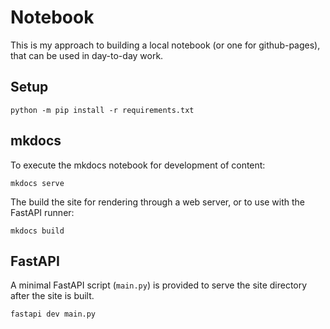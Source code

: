 # Notebook

This is my approach to building a local notebook (or one for github-pages), that can be used in day-to-day work.

## Setup

```shell
python -m pip install -r requirements.txt
```

## mkdocs

To execute the mkdocs notebook for development of content:

```shell
mkdocs serve
```
The build the site for rendering through a web server, or to use with the FastAPI runner:

```shell
mkdocs build
```

## FastAPI

A minimal FastAPI script (`main.py`) is provided to serve the site directory after the site is built.

```shell
fastapi dev main.py
```